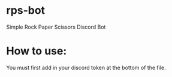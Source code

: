 # rps-bot
Simple Rock Paper Scissors Discord Bot

# How to use:
You must first add in your discord token at the bottom of the file.
